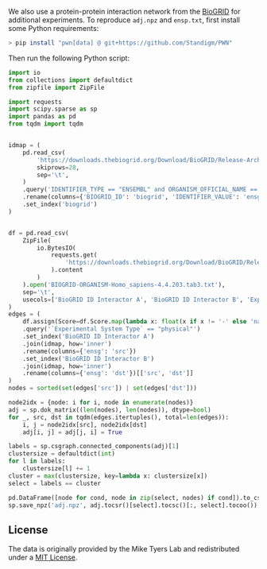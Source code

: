 We also use a protein-protein interaction network from the [BioGRID](https://thebiogrid.org/) for additional
experiments.
To reproduce `adj.npz` and `ensp.txt`, first install some Python requirements:

```bash
> pip install "pwn[data] @ git+https://github.com/Standigm/PWN"
```

Then run the following Python script:

```python
import io
from collections import defaultdict
from zipfile import ZipFile

import requests
import scipy.sparse as sp
import pandas as pd
from tqdm import tqdm


idmap = (
    pd.read_csv(
        'https://downloads.thebiogrid.org/Download/BioGRID/Release-Archive/BIOGRID-4.4.203/BIOGRID-IDENTIFIERS-4.4.203.tab.zip',
        skiprows=28,
        sep='\t',
    )
    .query('IDENTIFIER_TYPE == "ENSEMBL" and ORGANISM_OFFICIAL_NAME == "Homo sapiens"')
    .rename(columns={'BIOGRID_ID': 'biogrid', 'IDENTIFIER_VALUE': 'ensg'})[['biogrid', 'ensg']]
    .set_index('biogrid')
)


df = pd.read_csv(
    ZipFile(
        io.BytesIO(
            requests.get(
                'https://downloads.thebiogrid.org/Download/BioGRID/Release-Archive/BIOGRID-4.4.203/BIOGRID-ORGANISM-4.4.203.tab3.zip'
            ).content
        )
    ).open('BIOGRID-ORGANISM-Homo_sapiens-4.4.203.tab3.txt'),
    sep='\t',
    usecols=['BioGRID ID Interactor A', 'BioGRID ID Interactor B', 'Experimental System Type', 'Score'],
)
edges = (
    df.assign(Score=df.Score.map(lambda x: float(x if x != '-' else 'nan')))
    .query('`Experimental System Type` == "physical"')
    .set_index('BioGRID ID Interactor A')
    .join(idmap, how='inner')
    .rename(columns={'ensg': 'src'})
    .set_index('BioGRID ID Interactor B')
    .join(idmap, how='inner')
    .rename(columns={'ensg': 'dst'})[['src', 'dst']]
)
nodes = sorted(set(edges['src']) | set(edges['dst']))

node2idx = {node: i for i, node in enumerate(nodes)}
adj = sp.dok_matrix((len(nodes), len(nodes)), dtype=bool)
for _, src, dst in tqdm(edges.itertuples(), total=len(edges)):
    i, j = node2idx[src], node2idx[dst]
    adj[i, j] = adj[j, i] = True

labels = sp.csgraph.connected_components(adj)[1]
clustersize = defaultdict(int)
for l in labels:
    clustersize[l] += 1
cluster = max(clustersize, key=lambda x: clustersize[x])
select = labels == cluster

pd.DataFrame([node for cond, node in zip(select, nodes) if cond]).to_csv('ensg.txt', index=False, header=None)
sp.save_npz('adj.npz', adj.tocsr()[select].tocsc()[:, select].tocoo())
```

## License

The data is originally provided by the Mike Tyers Lab and redistributed under a
[MIT License](https://biogrid-downloads.nyc3.digitaloceanspaces.com/LICENSE.txt).

